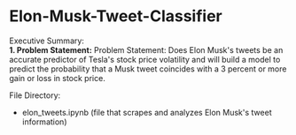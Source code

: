 # Elon-Musk-Tweet-Classifier

Executive Summary:
<br><b>1. Problem Statement:</b>
Problem Statement: Does Elon Musk's tweets be an accurate predictor of Tesla's stock price volatility and will build a model to predict the probability that a Musk tweet coincides with a 3 percent or more gain or loss in stock price.

File Directory:
- elon_tweets.ipynb (file that scrapes and analyzes Elon Musk's tweet information)
